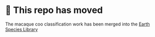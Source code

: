 #  🙈 This repo has moved

The macaque coo classification work has been merged into the [Earth Species Library](https://github.com/earthspecies/library/tree/master/macaques)
